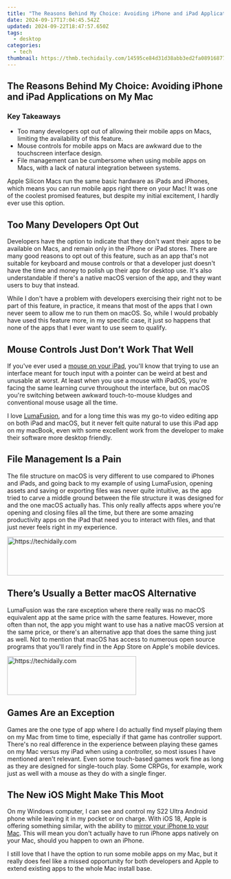 ```yaml
---
title: "The Reasons Behind My Choice: Avoiding iPhone and iPad Applications on My Mac"
date: 2024-09-17T17:04:45.542Z
updated: 2024-09-22T18:47:57.650Z
tags:
  - desktop
categories:
  - tech
thumbnail: https://thmb.techidaily.com/14595ce84d31d38abb3ed2fa0891687712e003ea9a69810e6bfa5725263bbf33.jpg
---
```


## The Reasons Behind My Choice: Avoiding iPhone and iPad Applications on My Mac

### Key Takeaways

* Too many developers opt out of allowing their mobile apps on Macs, limiting the availability of this feature.
* Mouse controls for mobile apps on Macs are awkward due to the touchscreen interface design.
* File management can be cumbersome when using mobile apps on Macs, with a lack of natural integration between systems.

 Apple Silicon Macs run the same basic hardware as iPads and iPhones, which means you can run mobile apps right there on your Mac! It was one of the coolest promised features, but despite my initial excitement, I hardly ever use this option.

##  Too Many Developers Opt Out

 Developers have the option to indicate that they don't want their apps to be available on Macs, and remain only in the iPhone or iPad stores. There are many good reasons to opt out of this feature, such as an app that's not suitable for keyboard and mouse controls or that a developer just doesn't have the time and money to polish up their app for desktop use. It's also understandable if there's a native macOS version of the app, and they want users to buy that instead.

 While I don't have a problem with developers exercising their right not to be part of this feature, in practice, it means that most of the apps that I own never seem to allow me to run them on macOS. So, while I would probably have used this feature more, in my specific case, it just so happens that none of the apps that I ever want to use seem to qualify.

##  Mouse Controls Just Don’t Work That Well

 If you've ever used a [mouse on your iPad](https://program-issues.techidaily.com/why-does-dragon-age-origins-keep-freezing-in-windows-10-heres-the-solution/), you'll know that trying to use an interface meant for touch input with a pointer can be weird at best and unusable at worst. At least when you use a mouse with iPadOS, you're facing the same learning curve throughout the interface, but on macOS you're switching between awkward touch-to-mouse kludges and conventional mouse usage all the time.

 I love [LumaFusion](https://luma-touch.com/), and for a long time this was my go-to video editing app on both iPad and macOS, but it never felt quite natural to use this iPad app on my macBook, even with some excellent work from the developer to make their software more desktop friendly.

##  File Management Is a Pain

 The file structure on macOS is very different to use compared to iPhones and iPads, and going back to my example of using LumaFusion, opening assets and saving or exporting files was never quite intuitive, as the app tried to carve a middle ground between the file structure it was designed for and the one macOS actually has. This only really affects apps where you're opening and closing files all the time, but there are some amazing productivity apps on the iPad that need you to interact with files, and that just never feels right in my experience.

<!-- affiliate ads begin -->
<a href="https://appsumo.8odi.net/c/5597632/2130871/7443" target="_top" id="2130871">
  <img src="//a.impactradius-go.com/display-ad/7443-2130871" border="0" alt="https://techidaily.com" width="728" height="90"/>
</a>
<img height="0" width="0" src="https://appsumo.8odi.net/i/5597632/2130871/7443" style="position:absolute;visibility:hidden;" border="0" />
<!-- affiliate ads end -->

##  There’s Usually a Better macOS Alternative

 LumaFusion was the rare exception where there really was no macOS equivalent app at the same price with the same features. However, more often than not, the app you might want to use has a native macOS version at the same price, or there's an alternative app that does the same thing just as well. Not to mention that macOS has access to numerous open source programs that you'll rarely find in the App Store on Apple's mobile devices.

<!-- affiliate ads begin -->
<a href="https://aligracehair.sjv.io/c/5597632/1880940/19272" target="_top" id="1880940">
  <img src="//a.impactradius-go.com/display-ad/19272-1880940" border="0" alt="https://techidaily.com" width="300" height="90"/>
</a>
<img height="0" width="0" src="https://aligracehair.sjv.io/i/5597632/1880940/19272" style="position:absolute;visibility:hidden;" border="0" />
<!-- affiliate ads end -->

##  Games Are an Exception

 Games are the one type of app where I do actually find myself playing them on my Mac from time to time, especially if that game has controller support. There's no real difference in the experience between playing these games on my Mac versus my iPad when using a controller, so most issues I have mentioned aren't relevant. Even some touch-based games work fine as long as they are designed for single-touch play. Some CRPGs, for example, work just as well with a mouse as they do with a single finger.

##  The New iOS Might Make This Moot

 On my Windows computer, I can see and control my S22 Ultra Android phone while leaving it in my pocket or on charge. With iOS 18, Apple is offering something similar, with the ability to [mirror your iPhone to your Mac](https://youtube-help.techidaily.com/2024-approved-from-one-off-to-firm-follower-an-ethical-approach/). This will mean you don't actually have to run iPhone apps natively on your Mac, should you happen to own an iPhone.

 I still love that I have the option to run some mobile apps on my Mac, but it really does feel like a missed opportunity for both developers and Apple to extend existing apps to the whole Mac install base.

<ins class="adsbygoogle"
     style="display:block"
     data-ad-format="autorelaxed"
     data-ad-client="ca-pub-7571918770474297"
     data-ad-slot="1223367746"></ins>

<ins class="adsbygoogle"
     style="display:block"
     data-ad-client="ca-pub-7571918770474297"
     data-ad-slot="8358498916"
     data-ad-format="auto"
     data-full-width-responsive="true"></ins>



